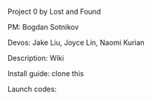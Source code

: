 Project 0 by Lost and Found

PM: Bogdan Sotnikov

Devos: Jake Liu, Joyce Lin, Naomi Kurian


Description: Wiki

Install guide: clone this

Launch codes: 
